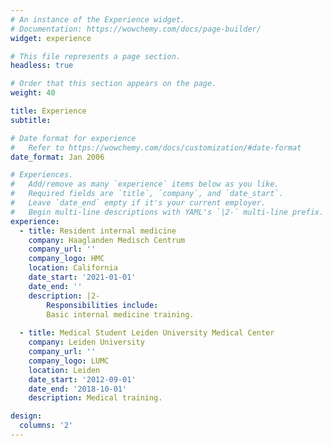 ```yaml
---
# An instance of the Experience widget.
# Documentation: https://wowchemy.com/docs/page-builder/
widget: experience

# This file represents a page section.
headless: true

# Order that this section appears on the page.
weight: 40

title: Experience
subtitle:

# Date format for experience
#   Refer to https://wowchemy.com/docs/customization/#date-format
date_format: Jan 2006

# Experiences.
#   Add/remove as many `experience` items below as you like.
#   Required fields are `title`, `company`, and `date_start`.
#   Leave `date_end` empty if it's your current employer.
#   Begin multi-line descriptions with YAML's `|2-` multi-line prefix.
experience:
  - title: Resident internal medicine
    company: Haaglanden Medisch Centrum
    company_url: ''
    company_logo: HMC
    location: California
    date_start: '2021-01-01'
    date_end: ''
    description: |2-
        Responsibilities include:
        Basic internal medicine training.
        
  - title: Medical Student Leiden University Medical Center
    company: Leiden University
    company_url: ''
    company_logo: LUMC
    location: Leiden
    date_start: '2012-09-01'
    date_end: '2018-10-01'
    description: Medical training.

design:
  columns: '2'
---
```

